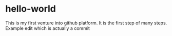 # hello-world
This is my first venture into github platform. It is the first step of many steps.
Example edit which is actually a commit
